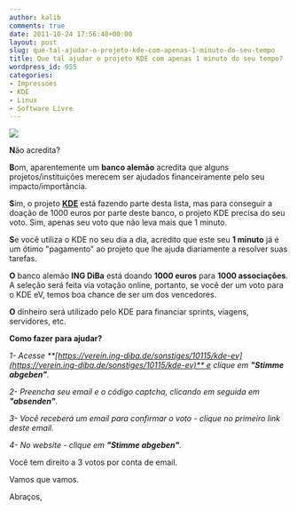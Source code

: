 ```yaml
---
author: kalib
comments: true
date: 2011-10-24 17:56:48+00:00
layout: post
slug: que-tal-ajudar-o-projeto-kde-com-apenas-1-minuto-do-seu-tempo
title: Que tal ajudar o projeto KDE com apenas 1 minuto do seu tempo?
wordpress_id: 955
categories:
- Impressoes
- KDE
- Linux
- Software Livre
---
```


![](http://images4.wikia.nocookie.net/__cb20061120200014/uncyclopedia/images/9/98/Konqi-official-logo-aboutkde-150x250.png)


**N**ão acredita?

**B**om, aparentemente um **banco alemão** acredita que alguns projetos/instituições merecem ser ajudados financeiramente pelo seu impacto/importância.

**S**im, o projeto **[KDE](http://kde.org)** está fazendo parte desta lista, mas para conseguir a doação de 1000 euros por parte deste banco, o projeto KDE precisa do seu voto. Sim, apenas seu voto que não leva mais que 1 minuto.

**S**e você utiliza o KDE no seu dia a dia, acredito que este seu **1 minuto** já é um ótimo "pagamento" ao projeto que lhe ajuda diariamente a resolver suas tarefas.

**O** banco alemão **ING DiBa** está doando **1000 euros** para **1000 associações**. A seleção será feita via votação online, portanto, se você der um voto para o KDE eV, temos boa chance de ser um dos vencedores.

**O** dinheiro será utilizado pelo KDE para financiar sprints, viagens, servidores, etc.

**Como fazer para ajudar?**

_1- Acesse **[https://verein.ing-diba.de/sonstiges/10115/kde-ev](https://verein.ing-diba.de/sonstiges/10115/kde-ev)** e clique em **"Stimme abgeben"**._

_2- Preencha seu email e o código captcha, clicando em seguida em **"absenden"**._

_3- Você receberá um email para confirmar o voto - clique no primeiro link deste email._

_4- No website - clique em **"Stimme abgeben"**._

Você tem direito a 3 votos por conta de email.

Vamos que vamos.

Abraços,
